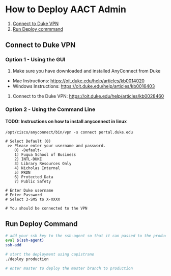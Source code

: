 # How to Deploy AACT Admin

1. [Connect to Duke VPN](#connect-to-duke-vpn)
2. [Run Deploy commmand](#run-deploy-command)


## Connect to Duke VPN

### Option 1 - Using the GUI ###
1. Make sure you have downloaded and installed AnyConnect from Duke 
  - Mac Instructions: https://oit.duke.edu/help/articles/kb0014020
  - Windows Instructions: https://oit.duke.edu/help/articles/kb0016403
1. Connect to the Duke VPN: https://oit.duke.edu/help/articles/kb0028460

### Option 2 - Using the Command Line ###
#### TODO: Instructions on how to install anyconnect in linux

```
/opt/cisco/anyconnect/bin/vpn -s connect portal.duke.edu

# Select Default (0)
 >> Please enter your username and password.
    0) -Default-
    1) Fuqua School of Business
    2) INTL-DUKE
    3) Library Resources Only
    4) Nicholas Internal
    5) PRDN
    6) Protected_Data
    7) Public Safety
  
# Enter Duke username
# Enter Password
# Select 3-SMS to X-XXXX

# You should be connected to the VPN
```


## Run Deploy Command

```bash
# add your ssh key to the ssh-agent so that it can passed to the production server
eval $(ssh-agent)
ssh-add

# start the deployment using capistrano
./deploy production

# enter master to deploy the master branch to production
```
